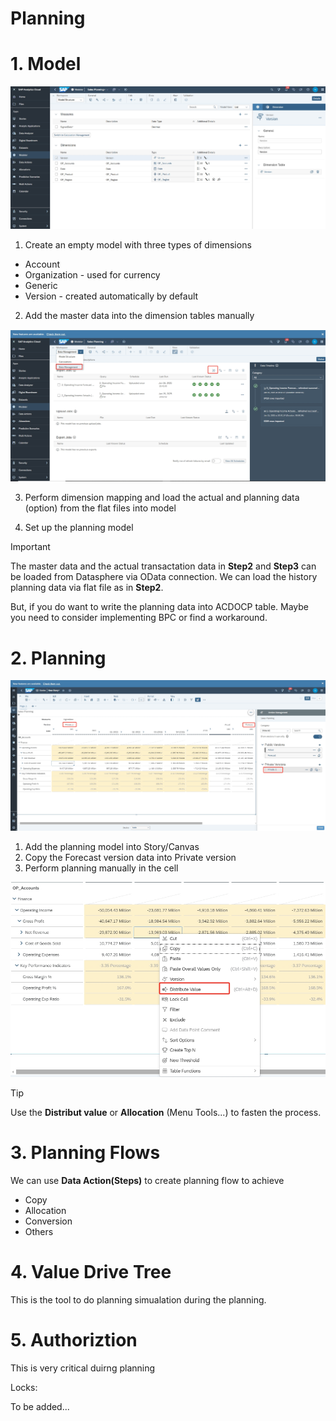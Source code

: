 # Planning

# 1. Model

![alt text](/SAC/Planning/images/PM1.png)

1. Create an empty model with three types of dimensions

- Account
- Organization - used for currency
- Generic
- Version - created automatically by default

2. Add the master data into the dimension tables manually

![alt text](/SAC/Planning/images/PM2.png)

3. Perform dimension mapping and load the actual and planning data (option) from the flat files into model
   
4. Set up the planning model 

> [!Important]
> The master data and the actual transactation data in **Step2** and **Step3** can be loaded from Datasphere via OData connection. We can load the history planning data via flat file as in **Step2**.
>
> But, if you do want to write the planning data into ACDOCP table. Maybe you need to consider implementing BPC or find a workaround.


# 2. Planning 
![alt text](/SAC/Planning/images/DP1.png)

1. Add the planning model into Story/Canvas
2. Copy the Forecast version data into Private version
3. Perform planning manually in the cell

![alt text](/SAC/Planning/images/DP2.png)

> [!Tip]
> Use the **Distribut value** or **Allocation** (Menu Tools...) to fasten the process.

# 3. Planning Flows
We can use **Data Action(Steps)** to create planning flow to achieve

- Copy
- Allocation
- Conversion
- Others

# 4. Value Drive Tree

This is the tool to do planning simualation during the planning.

# 5. Authoriztion

This is very critical duirng planning

Locks:

To be added...
